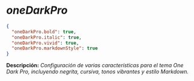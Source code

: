 <!-- Autor: Daniel Benjamin Perez Morales -->
<!-- GitHub: https://github.com/DanielPerezMoralesDev13 -->
<!-- Correo electrónico: danielperezdev@proton.me -->

# ***oneDarkPro***

```json
{
  "oneDarkPro.bold": true,
  "oneDarkPro.italic": true,
  "oneDarkPro.vivid": true,
  "oneDarkPro.markdownStyle": true
}
```

**Descripción:** *Configuración de varias características para el tema One Dark Pro, incluyendo negrita, cursiva, tonos vibrantes y estilo Markdown.*
